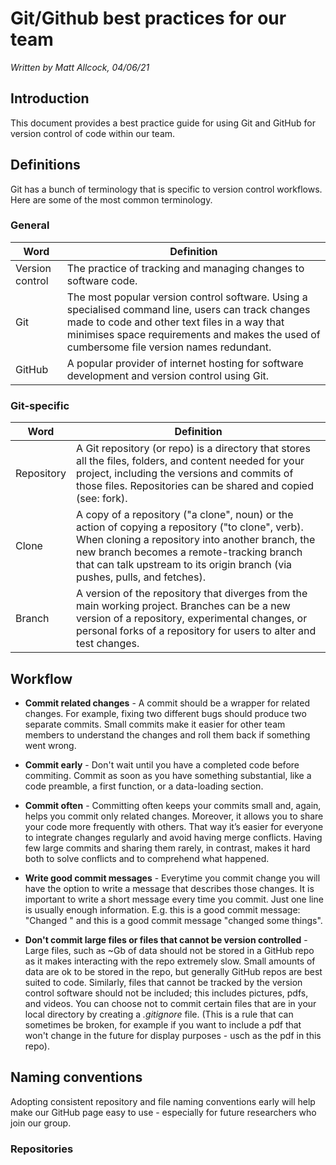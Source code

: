 # Git/Github best practices for our team
*Written by Matt Allcock, 04/06/21*
## Introduction
This document provides a best practice guide for using Git and GitHub for version control of code within our team.


## Definitions
Git has a bunch of terminology that is specific to version control workflows. Here are some of the most common terminology.

### General
Word | Definition
--- | ---
Version control | The practice of tracking and managing changes to software code. 
Git | The most popular version control software. Using a specialised command line, users can track changes made to code and other text files in a way that minimises space requirements and makes the used of cumbersome file version names redundant.
GitHub | A popular provider of internet hosting for software development and version control using Git.

### Git-specific
Word | Definition
--- | ---
Repository | A Git repository (or repo) is a directory that stores all the files, folders, and content needed for your project, including the versions and commits of those files. Repositories can be shared and copied (see: fork).
Clone | A copy of a repository ("a clone", noun) or the action of copying a repository ("to clone", verb). When cloning a repository into another branch, the new branch becomes a remote-tracking branch that can talk upstream to its origin branch (via pushes, pulls, and fetches).
Branch | A version of the repository that diverges from the main working project. Branches can be a new version of a repository, experimental changes, or personal forks of a repository for users to alter and test changes.


## Workflow
* **Commit related changes** - A commit should be a wrapper for related changes. For example, fixing two different bugs should produce two separate commits. Small commits make it easier for other team members to understand the changes and roll them back if something went wrong.

* **Commit early** - Don't wait until you have a completed code before commiting. Commit as soon as you have something substantial, like a code preamble, a first function, or a data-loading section.

* **Commit often** - Committing often keeps your commits small and, again, helps you commit only related changes. Moreover, it allows you to share your code more frequently with others. That way it’s easier for everyone to integrate changes regularly and avoid having merge conflicts. Having few large commits and sharing them rarely, in contrast, makes it hard both to solve conflicts and to comprehend what happened.

* **Write good commit messages** - Everytime you commit change you will have the option to write a message that describes those changes. It is important to write a short message every time you commit. Just one line is usually enough information. E.g. this is a good commit message: "Changed " and this is a good commit message "changed some things".

* **Don't commit large files or files that cannot be version controlled** - Large files, such as ~Gb of data should not be stored in a GitHub repo as it makes interacting with the repo extremely slow. Small amounts of data are ok to be stored in the repo, but generally GitHub repos are best suited to code. Similarly, files that cannot be tracked by the version control software should not be included; this includes pictures, pdfs, and videos. You can choose not to commit certain files that are in your local directory by creating a *.gitignore* file. (This is a rule that can sometimes be broken, for example if you want to include a pdf that won't change in the future for display purposes - usch as the pdf in this repo).


## Naming conventions
Adopting consistent repository and file naming conventions early will help make our GitHub page easy to use - especially for future researchers who join our group.

### Repositories


